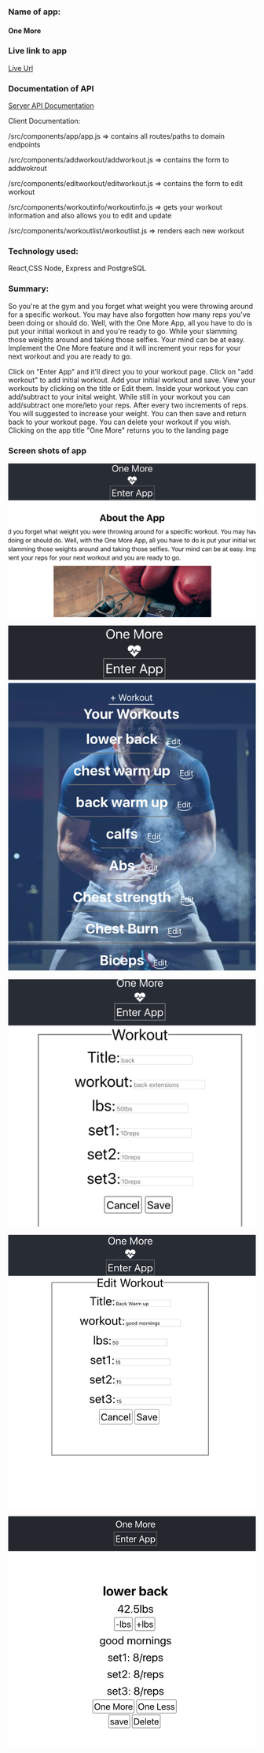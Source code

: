 ### Name of app: 
#### One More

### Live link to app
[Live Url](https://one-more-app.zapien120.now.sh/)

### Documentation of API
[Server API Documentation](https://github.com/thinkful-ei-iguana/javi-one-more-server)

Client Documentation:

/src/components/app/app.js => contains all routes/paths to domain endpoints

/src/components/addworkout/addworkout.js => contains the form to addwokrout

/src/components/editworkout/editworkout.js => contains the form to edit workout

/src/components/workoutinfo/workoutinfo.js => gets your workout information and also allows you to edit and update

/src/components/workoutlist/workoutlist.js => renders each new workout


### Technology used: 
React,CSS Node, Express and PostgreSQL


### Summary: 
So you're at the gym and you forget what weight you were throwing around for a specific workout. You may have also forgotten how many reps you've been doing or should do. Well, with the One More App, all you have to do is put your initial workout in and you're ready to go. While your slamming those weights around and taking those selfies. Your mind can be at easy. Implement the One More feature and it will increment your reps for your next workout and you are ready to go. 
     
Click on "Enter App" and it'll direct you to your workout page.
Click on "add workout" to add initial workout.
Add your initial workout and save.
View your workouts by clicking on the title or Edit them.
Inside your workout you can add/subtract to your inital weight.
While still in your workout you can add/subtract one more/leto your reps.
After every two increments of reps. You will suggested to increase your weight.
You can then save and return back to your workout page.
You can delete your workout if you wish.
Clicking on the app title "One More" returns you to the landing page


### Screen shots of app
![](/src/Images/landing-page.png)

![](/src/Images/one-more.png)

![](/src/Images/add-workout.png)

![](/src/Images/edit-form.png)

![](/src/Images/workout-log.png)











